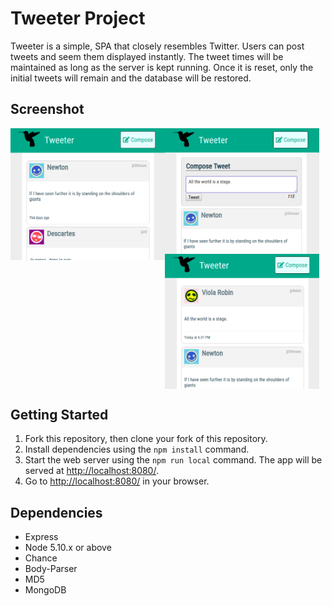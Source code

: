 # Tweeter Project

Tweeter is a simple, SPA that closely resembles Twitter. Users can post tweets and seem them displayed instantly. The tweet times will be maintained as long as the server is kept running. Once it is reset, only the initial tweets will remain and the database will be restored.

## Screenshot

<img src="https://github.com/matt6frey/tweeter/blob/master/docs/initial-tweeter.png" style="width: 49%; float:left;">
<img src="https://github.com/matt6frey/tweeter/blob/master/docs/adding-a-tweet.png" style="width:49%; float: left;">
<img src="https://github.com/matt6frey/tweeter/blob/master/docs/posted-tweet.png" style="width:49%; display: block;">


## Getting Started

1. Fork this repository, then clone your fork of this repository.
2. Install dependencies using the `npm install` command.
3. Start the web server using the `npm run local` command. The app will be served at <http://localhost:8080/>.
4. Go to <http://localhost:8080/> in your browser.

## Dependencies

- Express
- Node 5.10.x or above
- Chance
- Body-Parser
- MD5
- MongoDB
